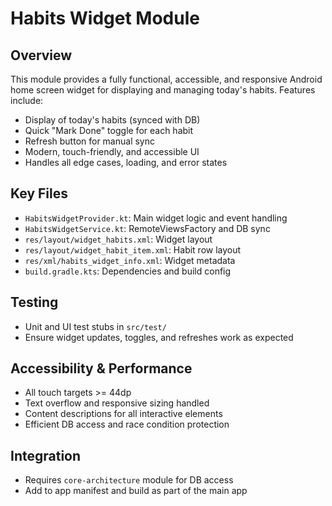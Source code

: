 # Habits Widget Module

## Overview
This module provides a fully functional, accessible, and responsive Android home screen widget for displaying and managing today's habits. Features include:
- Display of today's habits (synced with DB)
- Quick "Mark Done" toggle for each habit
- Refresh button for manual sync
- Modern, touch-friendly, and accessible UI
- Handles all edge cases, loading, and error states

## Key Files
- `HabitsWidgetProvider.kt`: Main widget logic and event handling
- `HabitsWidgetService.kt`: RemoteViewsFactory and DB sync
- `res/layout/widget_habits.xml`: Widget layout
- `res/layout/widget_habit_item.xml`: Habit row layout
- `res/xml/habits_widget_info.xml`: Widget metadata
- `build.gradle.kts`: Dependencies and build config

## Testing
- Unit and UI test stubs in `src/test/`
- Ensure widget updates, toggles, and refreshes work as expected

## Accessibility & Performance
- All touch targets >= 44dp
- Text overflow and responsive sizing handled
- Content descriptions for all interactive elements
- Efficient DB access and race condition protection

## Integration
- Requires `core-architecture` module for DB access
- Add to app manifest and build as part of the main app
